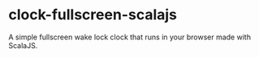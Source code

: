 # clock-fullscreen-scalajs
A simple fullscreen wake lock clock that runs in your browser made with ScalaJS.
